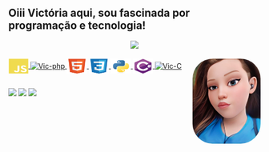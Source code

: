 ## Oiii Victória aqui, sou fascinada por programação e tecnologia!
<div align="center">
  <a href="https://github.com/Victoriasilvagit">
   <img height="180em" src="https://github-readme-stats.vercel.app/api?username=victoriasilvagit&show_icons=true&theme=dracula&include_all_commits=true&count_private=true"/>
</div>
<div style="display: inline_block"><br>
  <img align="center" alt="Vic-Js" height="30" width="40" src="https://raw.githubusercontent.com/devicons/devicon/master/icons/javascript/javascript-plain.svg">

  <img align="center" alt="Vic-php" height="40" width="50" src="https://cdn.jsdelivr.net/gh/devicons/devicon/icons/php/php-plain.svg">
  <img align="center" alt="Vic-HTML" height="30" width="40" src="https://raw.githubusercontent.com/devicons/devicon/master/icons/html5/html5-original.svg">
  <img align="center" alt="Vic-CSS" height="30" width="40" src="https://raw.githubusercontent.com/devicons/devicon/master/icons/css3/css3-original.svg">
  <img align="center" alt="Vic-Python" height="30" width="40" src="https://raw.githubusercontent.com/devicons/devicon/master/icons/python/python-original.svg">
  <img align="center" alt="Vic-Csharp" height="30" width="40" src="https://raw.githubusercontent.com/devicons/devicon/master/icons/csharp/csharp-original.svg">
  <img align="center" alt="Vic-C" height="30" width="40" src="https://cdn.jsdelivr.net/gh/devicons/devicon/icons/c/c-original.svg">    
  <img align="right" alt="Vic-pic" height="170" style="border-radius:40px;" src="https://github.com/Victoriasilvagit/Victoriasilvagit/blob/b2a6a8bd623723743955babf32ac519fcc466279/img/eu.jpeg">
</div>
 
  ##
 
<div> 
 
  <a href="https://instagram.com/itsvie.s" target="_blank"><img src="https://img.shields.io/badge/-Instagram-%23E4405F?style=for-the-badge&logo=instagram&logoColor=white" target="_blank"></a>
  <a href = "mailto:victoriadoesantosilva@gmail.com"><img src="https://img.shields.io/badge/-Gmail-%23333?style=for-the-badge&logo=gmail&logoColor=white" target="_blank"></a>
  <a href="https://www.linkedin.com/in/vit%C3%B3ria-silva-ba715a25b" target="_blank"><img src="https://img.shields.io/badge/-LinkedIn-%230077B5?style=for-the-badge&logo=linkedin&logoColor=white" target="_blank"></a> 
  
</div>
